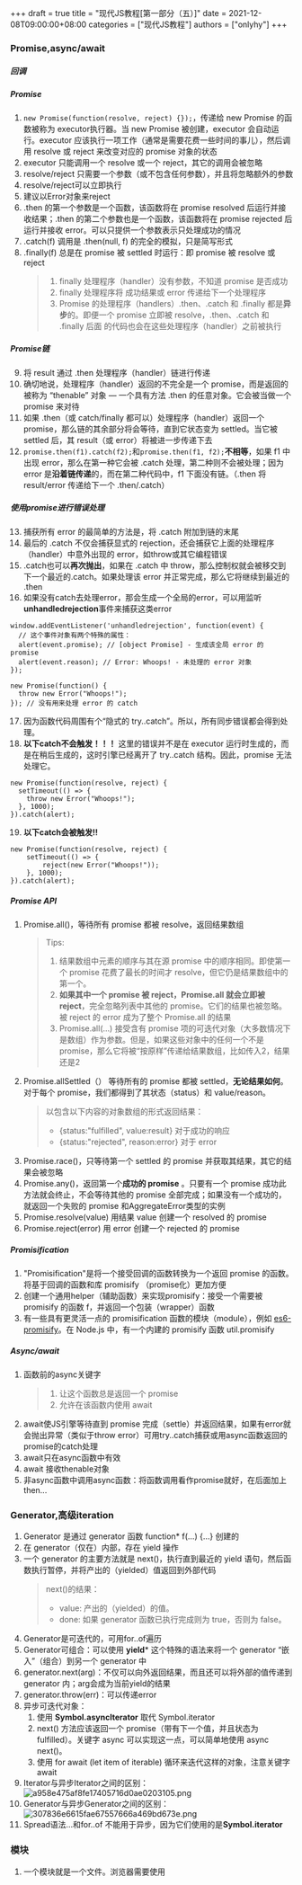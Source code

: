 +++
draft = true
title = "现代JS教程[第一部分（五）]"
date = 2021-12-08T09:00:00+08:00
categories = ["现代JS教程"]
authors = ["onlyhy"]
+++
### Promise,async/await
##### 回调
##### Promise
1. `new Promise(function(resolve, reject) {});`，传递给 new Promise 的函数被称为 executor执行器。当 new Promise 被创建，executor 会自动运行。executor 应该执行一项工作（通常是需要花费一些时间的事儿），然后调用 resolve 或 reject 来改变对应的 promise 对象的状态
2. executor 只能调用一个 resolve 或一个 reject，其它的调用会被忽略
3. resolve/reject 只需要一个参数（或不包含任何参数），并且将忽略额外的参数
4. resolve/reject可以立即执行
5. 建议以Error对象来reject
6. .then 的第一个参数是一个函数，该函数将在 promise resolved 后运行并接收结果；.then 的第二个参数也是一个函数，该函数将在 promise rejected 后运行并接收 error。可以只提供一个参数表示只处理成功的情况
7. .catch(f) 调用是 .then(null, f) 的完全的模拟，只是简写形式
8. .finally(f) 总是在 promise 被 settled 时运行：即 promise 被 resolve 或 reject
    > 1. finally 处理程序（handler）没有参数，不知道 promise 是否成功
    > 2. finally 处理程序将 成功结果或 error 传递给下一个处理程序
    > 3. Promise 的处理程序（handlers）.then、.catch 和 .finally 都是**异步**的。即便一个 promise 立即被 resolve，.then、.catch 和 .finally 后面 的代码也会在这些处理程序（handler）之前被执行


##### Promise链
9. 将 result 通过 .then 处理程序（handler）链进行传递
10. 确切地说，处理程序（handler）返回的不完全是一个 promise，而是返回的被称为 “thenable” 对象 — 一个具有方法 .then 的任意对象。它会被当做一个 promise 来对待
11. 如果 .then（或 catch/finally 都可以）处理程序（handler）返回一个 promise，那么链的其余部分将会等待，直到它状态变为 settled。当它被 settled 后，其 result（或 error）将被进一步传递下去
12. `promise.then(f1).catch(f2);`和`promise.then(f1, f2);`**不相等**，如果 f1 中出现 error，那么在第一种它会被 .catch 处理，第二种则不会被处理；因为 error 是**沿着链传递**的，而在第二种代码中，f1 下面没有链。（.then 将 result/error 传递给下一个 .then/.catch）

##### 使用promise进行错误处理
13. 捕获所有 error 的最简单的方法是，将 .catch 附加到链的末尾
14. 最后的 .catch 不仅会捕获显式的 rejection，还会捕获它上面的处理程序（handler）中意外出现的 error，如throw或其它编程错误
15. .catch也可以**再次抛出**，如果在 .catch 中 throw，那么控制权就会被移交到下一个最近的.catch。如果处理该 error 并正常完成，那么它将继续到最近的 .then
16. 如果没有catch去处理error，那会生成一个全局的error，可以用监听**unhandledrejection**事件来捕获这类error
```shell
window.addEventListener('unhandledrejection', function(event) {
  // 这个事件对象有两个特殊的属性：
  alert(event.promise); // [object Promise] - 生成该全局 error 的 promise
  alert(event.reason); // Error: Whoops! - 未处理的 error 对象
});

new Promise(function() {
  throw new Error("Whoops!");
}); // 没有用来处理 error 的 catch
```
17. 因为函数代码周围有个“隐式的 try..catch”。所以，所有同步错误都会得到处理。
18. **以下catch不会触发！！！** 这里的错误并不是在 executor 运行时生成的，而是在稍后生成的，这时引擎已经离开了 try..catch 结构。因此，promise 无法处理它。
```shell
new Promise(function(resolve, reject) {
  setTimeout(() => {
    throw new Error("Whoops!");
  }, 1000);
}).catch(alert);
```
19. **以下catch会被触发!!**
```shell
new Promise(function(resolve, reject) {
    setTimeout(() => {
        reject(new Error("Whoops!"));
    }, 1000);
}).catch(alert);
```
##### Promise API
1. Promise.all()，等待所有 promise 都被 resolve，返回结果数组
    > Tips:
    > 1. 结果数组中元素的顺序与其在源 promise 中的顺序相同。即使第一个 promise 花费了最长的时间才 resolve，但它仍是结果数组中的第一个。
    > 2. **如果其中一个 promise 被 reject，Promise.all 就会立即被 reject**，完全忽略列表中其他的 promise。它们的结果也被忽略。被 reject 的 error 成为了整个 Promise.all 的结果
    > 3. Promise.all(...) 接受含有 promise 项的可迭代对象（大多数情况下是数组）作为参数。但是，如果这些对象中的任何一个不是 promise，那么它将被“按原样”传递给结果数组，比如传入2，结果还是2
2. Promise.allSettled（） 等待所有的 promise 都被 settled，**无论结果如何**。对于每个 promise，我们都得到了其状态（status）和 value/reason。
    > 以包含以下内容的对象数组的形式返回结果：
    > - {status:"fulfilled", value:result} 对于成功的响应
    > - {status:"rejected", reason:error} 对于 error
3. Promise.race()，只等待第一个 settled 的 promise 并获取其结果，其它的结果会被忽略
4. Promise.any()，返回第一个**成功的 promise** 。只要有一个 promise 成功此方法就会终止，不会等待其他的 promise 全部完成；如果没有一个成功的，就返回一个失败的 promise 和AggregateError类型的实例
5. Promise.resolve(value) 用结果 value 创建一个 resolved 的 promise
6. Promise.reject(error) 用 error 创建一个 rejected 的 promise

##### Promisification
1. "Promisification"是将一个接受回调的函数转换为一个返回 promise 的函数。将基于回调的函数和库 promisify （promise化）更加方便
2. 创建一个通用helper（辅助函数）来实现promisify：接受一个需要被 promisify 的函数 f，并返回一个包装（wrapper）函数
3. 有一些具有更灵活一点的 promisification 函数的模块（module），例如 [es6-promisify](https://github.com/mikehall314/es6-promisify)。在 Node.js 中，有一个内建的 promisify 函数 util.promisify

##### Async/await
1. 函数前的async关键字
    > 1. 让这个函数总是返回一个 promise
    > 2. 允许在该函数内使用 await
2. await使JS引擎等待直到 promise 完成（settle）并返回结果，如果有error就会抛出异常（类似于throw error）可用try..catch捕获或用async函数返回的promise的catch处理
3. await只在async函数中有效
4. await 接收thenable对象
5. 非async函数中调用async函数：将函数调用看作promise就好，在后面加上then...

### Generator,高级iteration
1. Generator 是通过 generator 函数 function* f(…) {…} 创建的
2. 在 generator（仅在）内部，存在 yield 操作
3. 一个 generator 的主要方法就是 next()，执行直到最近的 yield <value> 语句，然后函数执行暂停，并将产出的（yielded）值返回到外部代码
    > next()的结果：
    > - value: 产出的（yielded）的值。
    > - done: 如果 generator 函数已执行完成则为 true，否则为 false。
4. Generator是可迭代的，可用for..of遍历
5. Generator可组合：可以使用 **yield*** 这个特殊的语法来将一个 generator “嵌入”（组合）到另一个 generator 中
6. generator.next(arg)：不仅可以向外返回结果，而且还可以将外部的值传递到 generator 内；arg会成为当前yield的结果
7. generator.throw(err)：可以传递error
8. 异步可迭代对象：
    1. 使用 **Symbol.asyncIterator** 取代 Symbol.iterator 
    2. next() 方法应该返回一个 promise（带有下一个值，并且状态为 fulfilled）。关键字 async 可以实现这一点，可以简单地使用 async next()。
    3. 使用 for await (let item of iterable) 循环来迭代这样的对象，注意关键字await
9. Iterator与异步Iterator之间的区别：
![a958e475af8fe17405716d0ae0203105.png](evernotecid://AD55C2FF-DB70-4AF5-9F57-2A1073AF7668/appyinxiangcom/17648251/ENResource/p1055)
10. Generator与异步Generator之间的区别：
![307836e6615fae67557666a469bd673e.png](evernotecid://AD55C2FF-DB70-4AF5-9F57-2A1073AF7668/appyinxiangcom/17648251/ENResource/p1056)
11. Spread语法...和for..of 不能用于异步，因为它们使用的是**Symbol.iterator**

### 模块
1. 一个模块就是一个文件。浏览器需要使用 <script type="module"> 以使 import/export 可以工作。模块（译注：相较于常规脚本）有几点差别：
> - 默认是延迟解析的（deferred）。
> - Async 可用于内联脚本。
> - 要从另一个源（域/协议/端口）加载外部脚本，需要 CORS header。
重复的外部脚本会被忽略
2. 模块具有自己的本地顶级作用域，并可以通过 import/export 交换功能
3. 模块始终使用 **use strict**
4. 模块代码只执行一次。导出仅创建一次，然后会在导入之间共享
5. 导出class/function后面不用加分号
6. 虽然可以import * as <obj> 导入所有内容，但是通常还是要明确列出所需导入的内容：
    > 1. 现代的构建工具（webpack 和其他工具）将模块打包到一起并对其进行优化，以加快加载速度并删除未使用的代码，这就是所谓的“摇树（tree-shaking）
    > 2. 明确列出要导入的内容会使得名称较短
    > 3. 导入的显式列表可以更好地概述代码结构：使用的内容和位置。重构更容易
7. default 关键词可被用于引用默认的导出
> `import {default as User, sayHi} from './user.js';`
> `import * as user from './user.js';let User = user.default;`
8. 重新导出：export ... from ...，导入内容并立即导出
9. **重新导出默认导出**时需要注意：
    > 1. 要重新导出默认导出，必须明确写出 `export {default as User} from '...'`
    > 2. `export * from './user.js'` 重新导出只导出了命名的导出，但是忽略了默认的导出。需要两条语句：
        - `export * from './user.js'; // 重新导出命名的导出`
        - `export {default} from './user.js'; // 重新导出默认的导出`
10. **动态导入：import(module)表达式**加载模块并**返回一个 promise**，该 promise resolve 为一个包含其**所有导出的模块对象**。可以在代码中的任意位置调用这个表达式
11. 动态导入在常规脚本中工作时，不需要 script type="module"
12. import()不是一个函数，只是一种特殊语法，是使用了括号（类似于super()）


### 杂项
##### Proxy
1. `let proxy = new Proxy(target, handler)`
    > 1. target —— 是要包装的对象，可以是任何东西，包括函数。
    > 2. handler —— 代理配置：带有“捕捉器”（“traps”，即拦截操作的方法）的对象。比如 get 捕捉器用于读取 target 的属性，set 捕捉器用于写入 target 的属性，等等
    > ![7843acc3a59c8f3eb943126be937e9dd.png](evernotecid://AD55C2FF-DB70-4AF5-9F57-2A1073AF7668/appyinxiangcom/17648251/ENResource/p1057)
    
2. `dictionary = new Proxy(dictionary, ...);`,代理应该**在所有地方都完全替代目标对象**。目标对象被代理后，任何人都不应该再引用目标对象。否则很容易搞砸。
3. JS强制执行某些**不变量** — 内部方法和捕捉器必须满足的条件，大多数用于返回值:
> [[Set]] 如果值已成功写入，则必须返回 true，否则返回 false
> [[Delete]] 如果已成功删除该值，则必须返回 true，否则返回 false
> ...
> [[GetPrototypeOf]] 读取代理对象的原型必须始终返回被代理对象的原型
4. 类的私有属性（以#为前缀）无需代理
5. 包装函数不会转发属性读取/写入操作或者任何其他操作。进行包装后，就失去了对原始函数属性的访问，例如 name，length（函数声明中的参数个数） 和其他属性。而Proxy可以将所有东西都转发到目标对象。
6. Proxy有局限性：
> 1. 内建对象：内部插槽
> - 内建对象如Map，Set，Date，Promise等都使用了（Array没有），例如Map：将项目（item）存储在 [[MapData]] 中。内建方法可以直接访问它们，而不通过 [[Get]]/[[Set]] 内部方法。所以 Proxy 无法拦截它们。
> - 解决方法：将函数属性（map.set）绑定到了map本身
```shell
    let map = new Map();
    let proxy = new Proxy(map, {
        get(target, prop, receiver) {
            let value = Reflect.get(...arguments);
            return typeof value == 'function' ? value.bind(target) : value;
        }
    });

    proxy.set('test', 1);
    alert(proxy.get('test')); // 1（工作了！）
```
> 2. 私有字段
> 私有字段是通过内部插槽实现的。JavaScript 在访问它们时不使用 [[Get]]/[[Set]]，也可通过bind解决
> 3. Proxy != target
> 代理和原始对象是不同的对象
> 4. Proxy 无法拦截严格相等性检查 ===
    
7. 可撤销Proxy
    > `let {proxy, revoke} = Proxy.revocable(target, handler)`，稍后在代码中执行`revoke()`就可以从代理中删除对目标对象的所有内部引用，可以将revoke 存储在 WeakMap（不会阻止垃圾回收） 中，以更便于通过代理对象轻松找到它

##### Reflect
1. Reflect API 旨在补充 Proxy，Reflect的方法是内部方法的最小包装，对于每个可被 Proxy 捕获的**内部方法**，在 Reflect 中都有一个对应的方法，其名称和参数与 Proxy 捕捉器相同
![35d91d874b27c4ef899c6824d18a09be.png](evernotecid://AD55C2FF-DB70-4AF5-9F57-2A1073AF7668/appyinxiangcom/17648251/ENResource/p1058)

##### Eval：执行代码字符串
1. 内建函数 eval 允许执行一个代码字符串`let result = eval(code);`
2. eval 的结果是最后一条语句的结果
3. eval 内的代码在当前词法环境（lexical environment）中执行，因此它能访问外部变量，也可以更改外部变量
4. 严格模式下，eval 有属于自己的词法环境。因此我们不能从外部访问在 eval 中声明的函数和变量，非严格模式下可以
5. **副作用：压缩工具不会对所有可能会被从 eval 中访问的变量进行重命名。这样会导致代码压缩率降低。**避免方法：
    > 如果 eval 中的代码没有使用外部变量，以 `window.eval(...)` 的形式调用 eval
    > 如果 eval 中的代码需要访问局部变量，可以使用 `new Function` 替代 eval，并将它们作为参数传递。`let f = new Function('a', 'alert(a)'); f(5); // 5`

##### 柯里化（Currying）
1. 柯里化是一种函数的转换，它是指将一个函数从可调用的 f(a, b, c) 转换为可调用的 f(a)(b)(c)。JS实现通常都保持该函数可以被正常调用，并且如果参数数量不足，则返回偏函数。
2. 柯里化不会调用函数。它只是对函数进行转换。
3. 柯里化之后，没有丢失任何东西
4. 可以轻松地生成偏函数，例如用于生成今天的日志的偏函数
5. 柯里化要求函数具有固定数量的参数
6. 概括柯里化：把接收多参的函数转化成可以逐个调用单个参数并返回（接收剩下参数的）函数
##### Reference Type
1. Reference Type 是 ECMA 中的一个“规范类型”。不能直接使用它，但它被用在 JavaScript 语言内部。
2. Reference Type 的值是一个三个值的组合 (base, name, strict)
    > base 是对象。
    > name 是属性名。
    > strict 在 use strict 模式下为 true
3. `user.hi`访问的结果不是一个函数，而是一个 Reference Type 的值：`(user, "hi", true)`，当 () 被在 Reference Type 上调用时，它们会接收到关于对象和对象的方法的完整信息，然后可以设置正确的 this（在此处 =user）。
```shell
let user = {
  name: "John",
  hi() { alert(this.name); }
}
user.hi(); // 正常运行

// 现在基于 name 来选择调用 user.hi 或 user.bye
(user.name == "John" ? user.hi : user.bye)(); // Error!
```
4. 任何例如赋值 `hi = user.hi` 等其他的操作，都会将 Reference Type 作为一个整体丢弃掉，而会取 `user.hi`（一个函数）的值并继续传递。所以任何后续操作都“丢失”了 this
5. Reference Type 是一个特殊的“中间人”内部类型，目的是从 . 传递信息给 () 调用。


##### BigInt
1. BigInt 是一种特殊的数字类型，它提供了对任意长度整数的支持
2. 创建 bigint 的方式有两种
    1. 在一个整数字面量后面加 n 
    2. 调用 BigInt 函数
3. 对 bigint 的所有操作，返回的结果也是 bigint
4. 不可以把 bigint 和常规数字类型混合使用
5. BigInt 不支持一元加法，应该用 Number() 来将一个 bigint 转换成一个数字类型
6. 比较运算符，例如 < 和 >，使用它们来对 bigint 和 number 类型的数字进行比较没有问题；但由于 number 和 bigint 属于不同类型，它们可能在进行 == 比较时相等，但在进行 ===（严格相等）比较时不相等 
```shell
alert( 1 == 1n ); // true

alert( 1 === 1n ); // false
```
7. 在 if 或其他布尔运算中时，bigint 的行为类似于 number
8. polyfill：[JSBI](https://github.com/GoogleChromeLabs/jsbi)库
